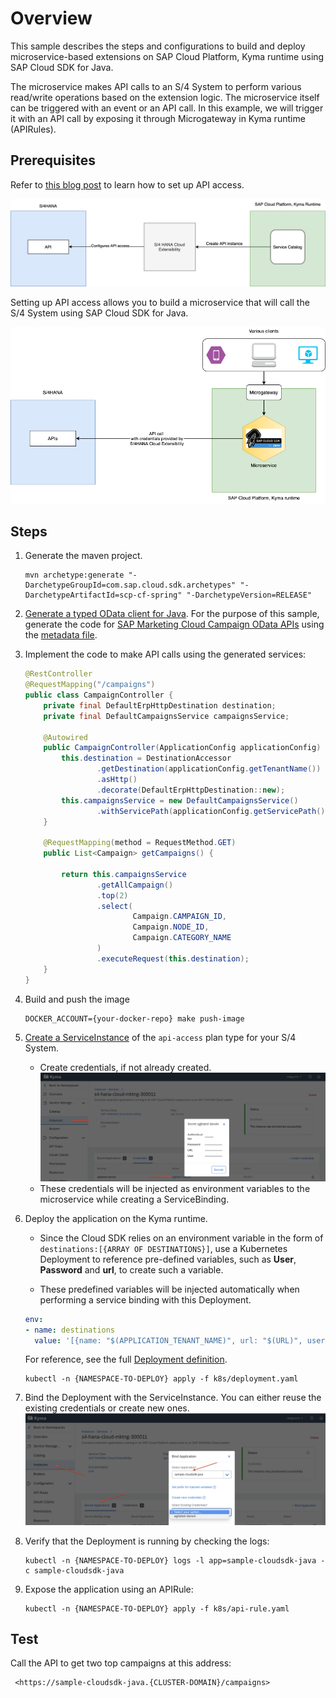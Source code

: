 # Overview

This sample describes the steps and configurations to build and deploy microservice-based extensions on SAP Cloud Platform, Kyma runtime using SAP Cloud SDK for Java.

The microservice makes API calls to an S/4 System to perform various read/write operations based on the extension logic. The microservice itself can be triggered with an event or an API call. In this example, we will trigger it with an API call by exposing it through Microgateway in Kyma runtime (APIRules).

## Prerequisites

Refer to [this blog post](https://blogs.sap.com/2020/09/30/use-sap-cloud-platform-kyma-runtime-to-extend-sap-marketing-cloud/) to learn how to set up API access.

![config](assets/s4hana-api-config.png)

Setting up API access allows you to build a microservice that will call the S/4 System using SAP Cloud SDK for Java.

![runtime](assets/s4hana-api-runtime.png)

## Steps

1. Generate the maven project.

    ```shell script
    mvn archetype:generate "-DarchetypeGroupId=com.sap.cloud.sdk.archetypes" "-DarchetypeArtifactId=scp-cf-spring" "-DarchetypeVersion=RELEASE"
    ```

2. [Generate a typed OData client for Java](https://sap.github.io/cloud-sdk/docs/java/features/odata/generate-typed-odata-v2-and-v4-client-for-java/). For the purpose of this sample, generate the code for [SAP Marketing Cloud Campaign OData APIs](https://help.sap.com/viewer/0f9408e4921e4ba3bb4a7a1f75f837a7/1911.500/en-US/f2ae5a181b274befbb07183d2c4ac61a.html) using the [metadata file](application/edmx/campaigns.xml).

3. Implement the code to make API calls using the generated services:

    ```java
    @RestController
    @RequestMapping("/campaigns")
    public class CampaignController {
        private final DefaultErpHttpDestination destination;
        private final DefaultCampaignsService campaignsService;

        @Autowired
        public CampaignController(ApplicationConfig applicationConfig) {
            this.destination = DestinationAccessor
                    .getDestination(applicationConfig.getTenantName())
                    .asHttp()
                    .decorate(DefaultErpHttpDestination::new);
            this.campaignsService = new DefaultCampaignsService()
                    .withServicePath(applicationConfig.getServicePath());
        }

        @RequestMapping(method = RequestMethod.GET)
        public List<Campaign> getCampaigns() {

            return this.campaignsService
                    .getAllCampaign()
                    .top(2)
                    .select(
                            Campaign.CAMPAIGN_ID,
                            Campaign.NODE_ID,
                            Campaign.CATEGORY_NAME
                    )
                    .executeRequest(this.destination);
        }
    }
    ```

4. Build and push the image

    ```shell script
    DOCKER_ACCOUNT={your-docker-repo} make push-image
    ```

5. [Create a ServiceInstance](https://blogs.sap.com/2020/09/30/use-sap-cloud-platform-kyma-runtime-to-extend-sap-marketing-cloud/) of the `api-access` plan type for your S/4 System.

    * Create credentials, if not already created.
    ![service-instance-cred](assets/service-instance-cred.png)
    * These credentials will be injected as environment variables to the microservice while creating a ServiceBinding.

6. Deploy the application on the Kyma runtime.

    * Since the Cloud SDK relies on an environment variable in the form of `destinations:[{ARRAY OF DESTINATIONS}]`, use a Kubernetes Deployment to reference pre-defined variables, such as **User**, **Password** and **url**, to create such a variable.

    * These predefined variables will be injected automatically when performing a service binding with this Deployment.  

    ```yaml
    env:
    - name: destinations
      value: '[{name: "$(APPLICATION_TENANT_NAME)", url: "$(URL)", username: "$(User)", password: "$(Password)"}]'
    ```

    For reference, see the full [Deployment definition](k8s/deployment.yaml).

    ```shell script
    kubectl -n {NAMESPACE-TO-DEPLOY} apply -f k8s/deployment.yaml
    ```

7. Bind the Deployment with the ServiceInstance. You can either reuse the existing credentials or create new ones.
    ![bind](assets/bind-instance.png)

8. Verify that the Deployment is running by checking the logs:

    ```shell script
    kubectl -n {NAMESPACE-TO-DEPLOY} logs -l app=sample-cloudsdk-java -c sample-cloudsdk-java
    ```

9. Expose the application using an APIRule:

    ```shell script
    kubectl -n {NAMESPACE-TO-DEPLOY} apply -f k8s/api-rule.yaml
    ```

## Test

Call the API to get two top campaigns at this address:

```shell-script
 <https://sample-cloudsdk-java.{CLUSTER-DOMAIN}/campaigns>
```
